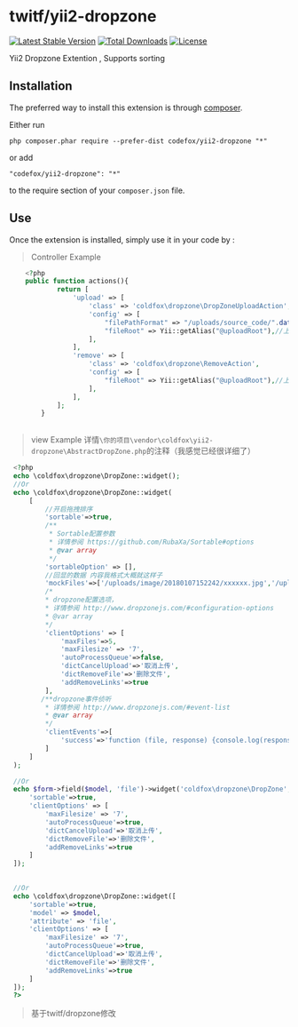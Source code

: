twitf/yii2-dropzone
==============
[![Latest Stable Version](https://poser.pugx.org/twitf/yii2-dropzone/v/stable)](https://packagist.org/packages/twitf/yii2-dropzone)  [![Total Downloads](https://poser.pugx.org/twitf/yii2-dropzone/downloads)](https://packagist.org/packages/twitf/yii2-dropzone)  [![License](https://poser.pugx.org/twitf/yii2-dropzone/license)](https://packagist.org/packages/twitf/yii2-dropzone)


Yii2 Dropzone Extention , Supports sorting

Installation
------------

The preferred way to install this extension is through [composer](http://getcomposer.org/download/).

Either run

```
php composer.phar require --prefer-dist codefox/yii2-dropzone "*"
```

or add

```
"codefox/yii2-dropzone": "*"
```

to the require section of your `composer.json` file.


Use
-----

Once the extension is installed, simply use it in your code by  :

>Controller Example

```php
    <?php
    public function actions(){
            return [
                'upload' => [
                    'class' => 'coldfox\dropzone\DropZoneUploadAction',
                    'config' => [
                        "filePathFormat" => "/uploads/source_code/".date('Ymd').'/', //上传保存路径
                        "fileRoot" => Yii::getAlias("@uploadRoot"),//上传根目录
                    ],
                ],
                'remove' => [
                    'class' => 'coldfox\dropzone\RemoveAction',
                    'config' => [
                        "fileRoot" => Yii::getAlias("@uploadRoot"),//上传根目录
                    ],
                ],
            ];
        }
   
   ```
    
>view Example   详情`\你的项目\vendor\coldfox\yii2-dropzone\AbstractDropZone.php`的注释（我感觉已经很详细了）
    
   ```php
    <?php
    echo \coldfox\dropzone\DropZone::widget();
    //Or
    echo \coldfox\dropzone\DropZone::widget(
        [
            //开启拖拽排序        
            'sortable'=>true,
            /**
             * Sortable配置参数
             * 详情参阅 https://github.com/RubaXa/Sortable#options
             * @var array
             */
            'sortableOption' => [],
            //回显的数据 内容我格式大概就这样子
            'mockFiles'=>['/uploads/image/20180107152242/xxxxxx.jpg','/uploads/image/20180107152242/xxxxxxx.jpg'],
            /*
            * dropzone配置选项，
            * 详情参阅 http://www.dropzonejs.com/#configuration-options
            * @var array
            */
            'clientOptions' => [
                'maxFiles'=>5,
                'maxFilesize' => '7',
                'autoProcessQueue'=>false,
                'dictCancelUpload'=>'取消上传',
                'dictRemoveFile'=>'删除文件',
                'addRemoveLinks'=>true
            ],
           /**dropzone事件侦听
            * 详情参阅 http://www.dropzonejs.com/#event-list
            * @var array
            */
            'clientEvents'=>[
                'success'=>'function (file, response) {console.log(response)}',
            ]
        ]
    );

    //Or
    echo $form->field($model, 'file')->widget('coldfox\dropzone\DropZone', [
        'sortable'=>true,
        'clientOptions' => [
            'maxFilesize' => '7',
            'autoProcessQueue'=>true,
            'dictCancelUpload'=>'取消上传',
            'dictRemoveFile'=>'删除文件',
            'addRemoveLinks'=>true
        ]
    ]);

    
    //Or
    echo \coldfox\dropzone\DropZone::widget([
        'sortable'=>true,
        'model' => $model,
        'attribute' => 'file',
        'clientOptions' => [
            'maxFilesize' => '7',
            'autoProcessQueue'=>true,
            'dictCancelUpload'=>'取消上传',
            'dictRemoveFile'=>'删除文件',
            'addRemoveLinks'=>true
        ]
    ]);
    ?>

   ```
> 基于twitf/dropzone修改

    